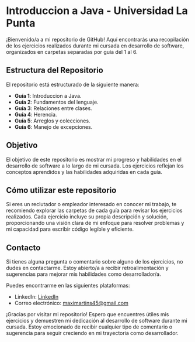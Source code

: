 # Introduccion a Java - Universidad La Punta

¡Bienvenido/a a mi repositorio de GitHub! Aquí encontrarás una recopilación de los ejercicios realizados durante mi cursada en desarrollo de software, organizados en carpetas separadas por guía del 1 al 6.

## Estructura del Repositorio

El repositorio está estructurado de la siguiente manera:

- **Guía 1**: Introduccion a Java.
- **Guía 2**: Fundamentos del lenguaje.
- **Guía 3**: Relaciones entre clases.
- **Guía 4**: Herencia.
- **Guía 5**: Arreglos y colecciones.
- **Guía 6**: Manejo de excepciones.

## Objetivo

El objetivo de este repositorio es mostrar mi progreso y habilidades en el desarrollo de software a lo largo de mi cursada. Los ejercicios reflejan los conceptos aprendidos y las habilidades adquiridas en cada guía.

## Cómo utilizar este repositorio

Si eres un reclutador o empleador interesado en conocer mi trabajo, te recomiendo explorar las carpetas de cada guía para revisar los ejercicios realizados. Cada ejercicio incluye su propia descripción y solución, proporcionando una visión clara de mi enfoque para resolver problemas y mi capacidad para escribir código legible y eficiente.

## Contacto

Si tienes alguna pregunta o comentario sobre alguno de los ejercicios, no dudes en contactarme. Estoy abierto/a a recibir retroalimentación y sugerencias para mejorar mis habilidades como desarrollador/a.

Puedes encontrarme en las siguientes plataformas:

- LinkedIn: []()<a href ="https://www.linkedin.com/in/maxiimartins/" target="_blank">LinkedIn</a>
- Correo electrónico: []()<a href ="mailto:maximartins45@gmail.com" target="_blank">maximartins45@gmail.com</a>

¡Gracias por visitar mi repositorio! Espero que encuentres útiles mis ejercicios y demuestren mi dedicación al desarrollo de software durante mi cursada. Estoy emocionado de recibir cualquier tipo de comentario o sugerencia para seguir creciendo en mi trayectoria como desarrollador.
